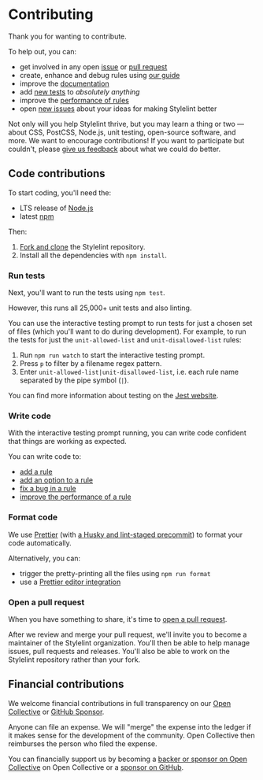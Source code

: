# Contributing

Thank you for wanting to contribute.

To help out, you can:

- get involved in any open [issue](https://github.com/stylelint/stylelint/issues) or [pull request](https://github.com/stylelint/stylelint/pulls)
- create, enhance and debug rules using [our guide](docs/developer-guide/rules.md)
- improve the [documentation](docs/)
- add [new tests](https://github.com/stylelint/stylelint/issues?q=is%3Aopen+is%3Aissue+label%3A%22type%3A+tests%22) to _absolutely anything_
- improve the [performance of rules](docs/developer-guide/rules.md#improve-the-performance-of-a-rule)
- open [new issues](https://github.com/stylelint/stylelint/issues/new/choose) about your ideas for making Stylelint better

Not only will you help Stylelint thrive, but you may learn a thing or two — about CSS, PostCSS, Node.js, unit testing, open-source software, and more. We want to encourage contributions! If you want to participate but couldn't, please [give us feedback](https://github.com/stylelint/stylelint/issues/new) about what we could do better.

## Code contributions

To start coding, you'll need the:

- LTS release of [Node.js](https://nodejs.org/en/)
- latest [npm](https://www.npmjs.com/)

Then:

1. [Fork and clone](https://guides.github.com/activities/forking/) the Stylelint repository.
2. Install all the dependencies with `npm install`.

### Run tests

Next, you'll want to run the tests using `npm test`.

However, this runs all 25,000+ unit tests and also linting.

You can use the interactive testing prompt to run tests for just a chosen set of files (which you'll want to do during development). For example, to run the tests for just the `unit-allowed-list` and `unit-disallowed-list` rules:

1. Run `npm run watch` to start the interactive testing prompt.
2. Press `p` to filter by a filename regex pattern.
3. Enter `unit-allowed-list|unit-disallowed-list`, i.e. each rule name separated by the pipe symbol (`|`).

You can find more information about testing on the [Jest website](https://jestjs.io/).

### Write code

With the interactive testing prompt running, you can write code confident that things are working as expected.

You can write code to:

- [add a rule](docs/developer-guide/rules.md#add-a-rule)
- [add an option to a rule](docs/developer-guide/rules.md#add-an-option-to-a-rule)
- [fix a bug in a rule](docs/developer-guide/rules.md#fix-a-bug-in-a-rule)
- [improve the performance of a rule](docs/developer-guide/rules.md#improve-the-performance-of-a-rule)

### Format code

We use [Prettier](https://prettier.io/) (with [a Husky and lint-staged precommit](https://prettier.io/docs/en/precommit.html)) to format your code automatically.

Alternatively, you can:

- trigger the pretty-printing all the files using `npm run format`
- use a [Prettier editor integration](https://prettier.io/docs/en/editors.html)

### Open a pull request

When you have something to share, it's time to [open a pull request](https://help.github.com/en/github/collaborating-with-issues-and-pull-requests/creating-a-pull-request-from-a-fork).

After we review and merge your pull request, we'll invite you to become a maintainer of the Stylelint organization. You'll then be able to help manage issues, pull requests and releases. You'll also be able to work on the Stylelint repository rather than your fork.

## Financial contributions

We welcome financial contributions in full transparency on our [Open Collective](https://opencollective.com/stylelint) or [GitHub Sponsor](https://github.com/sponsors/stylelint).

Anyone can file an expense. We will "merge" the expense into the ledger if it makes sense for the development of the community. Open Collective then reimburses the person who filed the expense.

You can financially support us by becoming a [backer or sponsor on Open Collective](https://opencollective.com/stylelint) on Open Collective or a [sponsor on GitHub](https://github.com/sponsors/stylelint).
